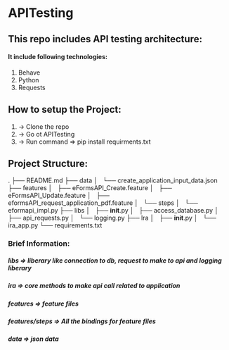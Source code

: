 # APITesting

## This repo includes API testing architecture:
#### It include following technologies:
1. Behave
2. Python
3. Requests

## How to setup the Project:
1. -> Clone the repo
2. -> Go ot APITesting
3. -> Run command => pip install requirments.txt

## Project Structure:
.
├── README.md
├── data
│   └── create_application_input_data.json
├── features
│   ├── eFormsAPI_Create.feature
│   ├── eFormsAPI_Update.feature
│   ├── eformsAPI_request_application_pdf.feature
│   └── steps
│       └── eformapi_impl.py
├── libs
│   ├── __init__.py
│   ├── access_database.py
│   ├── api_requests.py
│   └── logging.py
├── lra
│   ├── __init__.py
│   └── ira_app.py
└── requirements.txt

### Brief Information:
##### libs => liberary like connection to db, request to make to api and logging liberary
##### ira => core methods to make api call related to application
##### features => feature files
##### features/steps => All the bindings for feature files
##### data => json data
